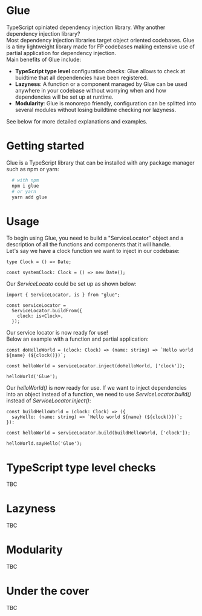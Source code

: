 # Glue

TypeScript opiniated dependency injection library. Why another dependency injection library?  
Most dependency injection libraries target object oriented codebases. Glue is a tiny lightweight library made for FP codebases making extensive use of partial application for dependency injection.  
Main benefits of Glue include:  
- **TypeScript type level** configuration checks: Glue allows to check at buidtime that all dependencies have been registered.
- **Lazyness**: A function or a component managed by Glue can be used anywhere in your codebase without worrying when and how dependencies will be set up at runtime.  
- **Modularity**: Glue is monorepo friendly, configuration can be splitted into several modules without losing buildtime checking nor lazyness.  

See below for more detailed explanations and examples.


# Getting started
Glue is a TypeScript library that can be installed with any package manager such as npm or yarn:  

```sh
  # with npm
  npm i glue
  # or yarn
  yarn add glue

```

# Usage
To begin using Glue, you need to build a "ServiceLocator" object and a description of all the functions and components that it will handle.  
Let's say we have a clock function we want to inject in our codebase:  
```
type Clock = () => Date;

const systemClock: Clock = () => new Date();
```

Our *ServiceLocato* could be set up as shown below:  
```
import { ServiceLocator, is } from "glue";

const serviceLocator = 
  ServiceLocator.buildFrom({
    clock: is<Clock>,
  });
```

Our service locator is now ready for use!  
Below an example with a function and partial application:
```
const doHelloWorld = (clock: Clock) => (name: string) => `Hello world ${name} (${clock()})`;

const helloWorld = serviceLocator.inject(doHelloWorld, ['clock']);

helloWorld('Glue');
```

Our *helloWorld()* is now ready for use. If we want to inject dependencies into an object instead of a function, we need to use *ServiceLocator.build()* instead of *ServiceLocator.inject()*:
```
const buildHelloWorld = (clock: Clock) => ({ 
  sayHello: (name: string) => `Hello world ${name} (${clock()})`;
}):

const helloWorld = serviceLocator.build(buildHelloWorld, ['clock']);

helloWorld.sayHello('Glue');
```

# TypeScript type level checks
TBC

# Lazyness
TBC

# Modularity
TBC

# Under the cover
TBC